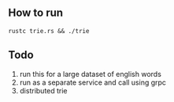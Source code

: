 ## How to run
```
rustc trie.rs && ./trie
```

## Todo
1. run this for a large dataset of english words
2. run as a separate service and call using grpc
3. distributed trie